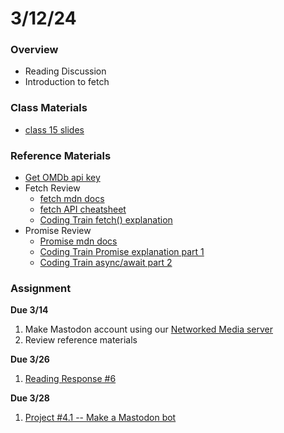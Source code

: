 # 3/12/24
### Overview  
* Reading Discussion
* Introduction to fetch
### Class Materials
* [class 15 slides](https://docs.google.com/presentation/d/1zMoRWPOvjWCbGu70JZYE-UahnkHyesqq3xFZHwl0IUc/edit?usp=sharing)

### Reference Materials
* [Get OMDb api key](https://www.omdbapi.com/apikey.aspx)
* Fetch Review 
    * [fetch mdn docs](https://developer.mozilla.org/en-US/docs/Web/API/Fetch_API)
    * [fetch API cheatsheet](https://www.freecodecamp.org/news/fetch-api-cheatsheet/)
    * [Coding Train fetch() explanation](https://youtu.be/tc8DU14qX6I?si=7P1b8BFgg9zCcr6Z)
* Promise Review
    * [Promise mdn docs](https://developer.mozilla.org/en-US/docs/Web/JavaScript/Reference/Global_Objects/Promise)
    * [Coding Train Promise explanation part 1](https://www.youtube.com/watch?v=QO4NXhWo_NM)
    * [Coding Train async/await part 2](https://youtu.be/chavThlNz3s?si=AV5A6nFZILcB3Guq)

### Assignment
**Due 3/14**
1. Make Mastodon account using our [Networked Media server](https://networked-media.itp.io/invite/GB28dTiY)
2. Review reference materials

**Due 3/26**
1. [Reading Response #6](https://github.com/samheckle/networked-media-sp-24/blob/main/assignments/readings.md#reading-response-6)

**Due 3/28**
1. [Project #4.1 -- Make a Mastodon bot](https://github.com/samheckle/networked-media-sp-24/blob/main/assignments/projects.md#project-4)